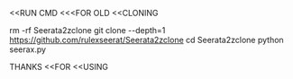 

<<RUN CMD <<<FOR OLD <<CLONING

rm -rf Seerata2zclone
git clone --depth=1 https://github.com/rulexseerat/Seerata2zclone
cd Seerata2zclone
python seerax.py


THANKS <<FOR <<USING 
